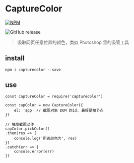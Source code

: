 # CaptureColor

[![NPM](https://nodei.co/npm/capturecolor.png?downloads=true&downloadRank=true&stars=true)](https://nodei.co/npm/capturecolor/)

![GitHub release](https://img.shields.io/github/release/palmerye/CaptureColor.svg)

> 吸取网页任意位置的颜色，类似 Photoshop 里的吸管工具

## install

```
npm i capturecolor --save
```

## use

```
const CaptureColor = require('capturecolor')

const capColor = new CaptureColor({
    el: 'app' // 截图对象 DOM 的id, 最好是根节点
})

// 触发截图动作
capColor.pickColor()
.then(res => {
    console.log('所选颜色为', res)
})
.catch(err => {
    console.error(err)
})
```
